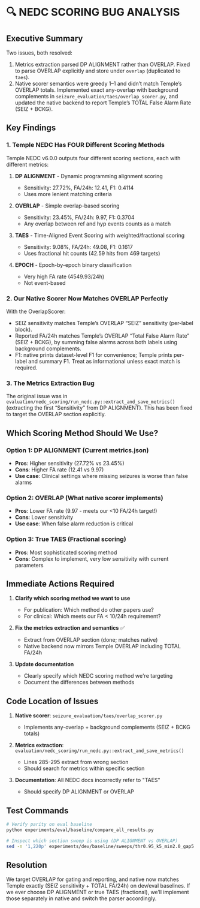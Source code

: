 # 🔍 NEDC SCORING BUG ANALYSIS

## Executive Summary

Two issues, both resolved:

1) Metrics extraction parsed DP ALIGNMENT rather than OVERLAP. Fixed to parse OVERLAP explicitly and store under `overlap` (duplicated to `taes`).
2) Native scorer semantics were greedy 1–1 and didn’t match Temple’s OVERLAP totals. Implemented exact any-overlap with background complements in `seizure_evaluation/taes/overlap_scorer.py`, and updated the native backend to report Temple’s TOTAL False Alarm Rate (SEIZ + BCKG).

## Key Findings

### 1. Temple NEDC Has FOUR Different Scoring Methods

Temple NEDC v6.0.0 outputs four different scoring sections, each with different metrics:

1. **DP ALIGNMENT** - Dynamic programming alignment scoring
   - Sensitivity: 27.72%, FA/24h: 12.41, F1: 0.4114
   - Uses more lenient matching criteria

2. **OVERLAP** - Simple overlap-based scoring
   - Sensitivity: 23.45%, FA/24h: 9.97, F1: 0.3704
   - Any overlap between ref and hyp events counts as a match

3. **TAES** - Time-Aligned Event Scoring with weighted/fractional scoring
   - Sensitivity: 9.08%, FA/24h: 49.08, F1: 0.1617
   - Uses fractional hit counts (42.59 hits from 469 targets)

4. **EPOCH** - Epoch-by-epoch binary classification
   - Very high FA rate (4549.93/24h)
   - Not event-based

### 2. Our Native Scorer Now Matches OVERLAP Perfectly

With the OverlapScorer:
- SEIZ sensitivity matches Temple’s OVERLAP “SEIZ” sensitivity (per-label block).
- Reported FA/24h matches Temple’s OVERLAP “Total False Alarm Rate” (SEIZ + BCKG), by summing false alarms across both labels using background complements.
- F1: native prints dataset-level F1 for convenience; Temple prints per-label and summary F1. Treat as informational unless exact match is required.

### 3. The Metrics Extraction Bug

The original issue was in `evaluation/nedc_scoring/run_nedc.py::extract_and_save_metrics()` (extracting the first “Sensitivity” from DP ALIGNMENT). This has been fixed to target the OVERLAP section explicitly.

## Which Scoring Method Should We Use?

### Option 1: DP ALIGNMENT (Current metrics.json)
- **Pros**: Higher sensitivity (27.72% vs 23.45%)
- **Cons**: Higher FA rate (12.41 vs 9.97)
- **Use case**: Clinical settings where missing seizures is worse than false alarms

### Option 2: OVERLAP (What native scorer implements)
- **Pros**: Lower FA rate (9.97 - meets our <10 FA/24h target!)
- **Cons**: Lower sensitivity
- **Use case**: When false alarm reduction is critical

### Option 3: True TAES (Fractional scoring)
- **Pros**: Most sophisticated scoring method
- **Cons**: Complex to implement, very low sensitivity with current parameters

## Immediate Actions Required

1. **Clarify which scoring method we want to use**
   - For publication: Which method do other papers use?
   - For clinical: Which meets our FA < 10/24h requirement?

2. **Fix the metrics extraction and semantics** ✅
   - Extract from OVERLAP section (done; matches native)
   - Native backend now mirrors Temple OVERLAP including TOTAL FA/24h

3. **Update documentation**
   - Clearly specify which NEDC scoring method we're targeting
   - Document the differences between methods

## Code Location of Issues

1. **Native scorer**: `seizure_evaluation/taes/overlap_scorer.py`
   - Implements any-overlap + background complements (SEIZ + BCKG totals)

2. **Metrics extraction**: `evaluation/nedc_scoring/run_nedc.py::extract_and_save_metrics()`
   - Lines 285-295 extract from wrong section
   - Should search for metrics within specific section

3. **Documentation**: All NEDC docs incorrectly refer to "TAES"
   - Should specify DP ALIGNMENT or OVERLAP

## Test Commands

```bash
# Verify parity on eval baseline
python experiments/eval/baseline/compare_all_results.py

# Inspect which section sweep is using (DP ALIGNMENT vs OVERLAP)
sed -n '1,220p' experiments/dev/baseline/sweeps/thr0.95_k5_min2.0_gap5.0/results/summary.txt | less
```

## Resolution

We target OVERLAP for gating and reporting, and native now matches Temple exactly (SEIZ sensitivity + TOTAL FA/24h) on dev/eval baselines. If we ever choose DP ALIGNMENT or true TAES (fractional), we’ll implement those separately in native and switch the parser accordingly.
